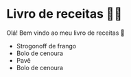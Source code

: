 # Livro de receitas :man_cook:

Olá! Bem vindo ao meu livro de receitas :wave:

* Strogonoff de frango
* Bolo de cenoura
* Pavê
* Bolo de cenoura

